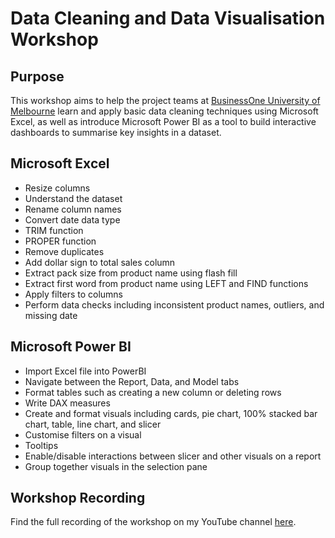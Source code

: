# Data Cleaning and Data Visualisation Workshop

## Purpose 
This workshop aims to help the project teams at [BusinessOne University of Melbourne](https://www.businessoneunimelb.com/) learn and apply basic data cleaning
techniques using Microsoft Excel, as well as introduce Microsoft Power BI as a tool to build interactive dashboards to summarise key insights in a dataset.  

## Microsoft Excel
- Resize columns 
- Understand the dataset 
- Rename column names 
- Convert date data type 
- TRIM function 
- PROPER function 
- Remove duplicates 
- Add dollar sign to total sales column 
- Extract pack size from product name using flash fill 
- Extract first word from product name using LEFT and FIND functions 
- Apply filters to columns 
- Perform data checks including inconsistent product names, outliers, and missing date 

## Microsoft Power BI
- Import Excel file into PowerBI 
- Navigate between the Report, Data, and Model tabs
- Format tables such as creating a new column or deleting rows 
- Write DAX measures 
- Create and format visuals including cards, pie chart, 100% stacked bar chart, table, line chart, and slicer
- Customise filters on a visual 
- Tooltips
- Enable/disable interactions between slicer and other visuals on a report
- Group together visuals in the selection pane  

## Workshop Recording
Find the full recording of the workshop on my YouTube channel [here](https://www.youtube.com/watch?v=ZeaAuSb65D0&t=8s).
